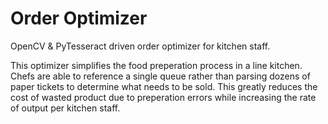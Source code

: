 # Order Optimizer
OpenCV &amp; PyTesseract driven order optimizer for kitchen staff.

This optimizer simplifies the food preperation process in a line kitchen.  Chefs are able to reference a single queue rather than parsing dozens of paper tickets to determine what needs to be sold.  This greatly reduces the cost of wasted product due to preperation errors while increasing the rate of output per kitchen staff.


